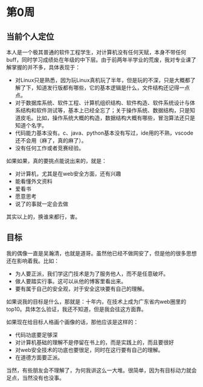 # 第0周

## 当前个人定位

本人是一个极其普通的软件工程学生，对计算机没有任何天赋，本身不带任何buff，同时学习成绩处在年级的中下层。由于前两年半学业的荒废，我对专业课了解掌握的并不多，具体表现于：

- 对Linux只是熟悉，因为玩Linux真机玩了半年，但是玩的不深，只是大概都了解了下，知道发行版都有哪些，它的基本逻辑是什么，文件结构还记得一点点。
- 对于数据库系统、软件工程、计算机组织结构、软件构造、软件系统设计与体系结构和软件测试等，基本上已经全忘了；关于操作系统、数据结构，只是知道皮毛。比如，操作系统大概的构造，数据结构大概有哪些，冒泡算法还只是知道个名字。
- 代码能力基本没有。c、java、python基本没有写过，ide用的不熟，vscode还不会用（麻了，真的麻了）。
- 没有任何工作或者竞赛经验。

如果如果，真的要挑点能说出来的，就是：

- 对计算机，尤其是在web安全方面，还有兴趣
- 能看懂外文资料
- 爱看书
- 愿意思考
- 说了的事就一定会去做

其实以上的，换谁来都行，害。

## 目标

我的偶像一直是吴瀚清，也就是道哥。虽然他已经不做网安了，但是他的很多思想还在影响着我。比如：

- 为人要正派，我们学这门技术是为了服务他人，而不是任意破坏。
- 做人要踏实行事。这可以从他的博客里看出来。
- 要有属于自己的安全观，对于安全这块要有自己的理解。

如果说我的目标是什么，那就是：十年内，在技术上成为广东省内web圈里的top10。具体怎么验证，我还不知道，但是我会往这方面靠。

如果现在给目标人格画个画像的话，那他应该是这样的：

- 代码功底要足够深
- 对计算机基础的理解不是停留在书上的，而是实践上的，而且要很好
- 对web安全技术的功底也要很足，同时在这行要有自己的理解。
- 在道德方面要正派。

当然，有些朋友会不理解了，为何我讲这么一大堆。很简单，因为有目标动力就会足点，当然没有也没事。